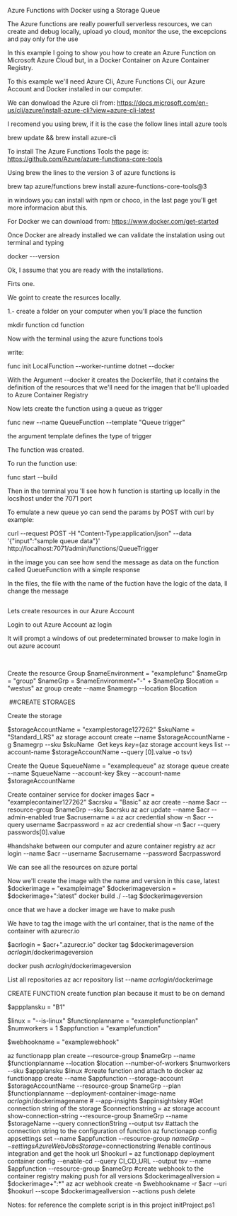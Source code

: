 Azure Functions with Docker using a Storage Queue

The Azure functions are really powerfull serverless resources, we can create and debug locally, upload yo cloud, monitor the use, the excepcions and pay only for the use

In this example I going to show you how to create an Azure Function on Microsoft Azure Cloud but, in a Docker Container on Azure Container Registry.

To this example we'll need Azure Cli, Azure Functions Cli, our Azure Account and Docker installed in our computer.


We can donwload the Azure cli from: https://docs.microsoft.com/en-us/cli/azure/install-azure-cli?view=azure-cli-latest

I recomend you using brew, if it is the case the follow lines intall azure tools

brew update && brew install azure-cli

To install The Azure Functions Tools the page is: https://github.com/Azure/azure-functions-core-tools

Using brew the lines to the version 3 of azure functions is

brew tap azure/functions
brew install azure-functions-core-tools@3

in windows you can install with npm or choco, in the last page you'll get more informacion abut this.

For Docker we can download from: https://www.docker.com/get-started

Once Docker are already installed we can validate the instalation using out terminal and typing 

docker ---version


Ok, I assume that you are ready with the installations.

Firts one.

We goint to create the resurces locally.

1.- create a folder on your computer when you'll place the function

mkdir function 
cd function 

Now with the terminal using the azure functions tools

write:

func init LocalFunction --worker-runtime dotnet --docker

With the Argument --docker it creates the Dockerfile, that it contains the definition of the resources that we'll need for the imagen that be'll uploaded to Azure Container Registry

Now lets create the function using a queue as trigger

func new --name QueueFunction --template "Queue trigger"

the argument template defines the type of trigger

The function was created.

To run the function use:

func start --build

Then in the terminal you 'll see how h function is starting up locally in the locslhost under the 7071 port

To emulate a new queue yo can send the params by POST with curl by example:

curl --request POST -H "Content-Type:application/json" --data '{"input":"sample queue data"}' http://localhost:7071/admin/functions/QueueTrigger

in the image you can see how send the message as data on the function called QueueFunction with a simple response

In the files, the file with the name of the fuction have the logic of the data,  ll change the message

<image>

Lets create resources in our Azure Account

Login to out Azure Account
az login

It will prompt a windows of out predeterminated browser to make login in out azure account

<image>

<image>



Create the resource Group
$nameEnvironment = "examplefunc"
$nameGrp = "group"
$nameGrp = $nameEnvironment+"-" + $nameGrp
$location = "westus"
az group create --name $namegrp --location $location

<image>
##CREATE STORAGES

Create the storage

$storageAccountName = "examplestorage127262"
$skuName = "Standard_LRS"
az storage account  create --name $storageAccountName -g $namegrp --sku $skuName
<image>
Get keys
$key=$(az storage account keys list --account-name $storageAccountName --query [0].value -o tsv)

Create the Queue
$queueName = "examplequeue"
az storage queue create --name $queueName --account-key $key --account-name $storageAccountName


Create container service for docker images
$acr = "examplecontainer127262"
$acrsku = "Basic"
az acr create --name $acr --resource-group $nameGrp --sku $acrsku
az acr update --name $acr --admin-enabled true
$acrusername = az acr credential show -n $acr --query username
$acrpassword = az acr credential show -n $acr --query passwords[0].value

#handshake between our computer and azure container registry
az acr login --name $acr --username $acrusername  --password $acrpassword

We can see all the resources on azure portal
<image>


Now we'll create the image with the name and version in this case, latest
$dockerimage = "exampleimage"
$dockerimageversion = $dockerimage+":latest"
docker build ./ --tag $dockerimageversion



once that we have a docker image we have to make push 

We have to tag the image with the url container, that is the name of the container with azurecr.io

$acrlogin = $acr+".azurecr.io"
docker tag $dockerimageversion $acrlogin/$dockerimageversion


docker push $acrlogin/$dockerimageversion


List all repositories
az acr repository list --name $acrlogin/$dockerimage



CREATE FUNCTION
create function plan because it must to be on demand 

$appplansku = "B1"

$linux = "--is-linux"
$functionplanname = "examplefunctionplan"
$numworkers = 1
$appfunction = "examplefunction"

$webhookname = "examplewebhook"

az functionapp plan create --resource-group $nameGrp --name $functionplanname --location $location --number-of-workers $numworkers --sku $appplansku $linux
#create function and attach to docker
az functionapp create --name $appfunction --storage-account $storageAccountName --resource-group $nameGrp --plan $functionplanname --deployment-container-image-name $acrlogin/$dockerimagename # --app-insights $appinsightskey
#Get connection string of the storage
$connectionstring = az storage account show-connection-string --resource-group $nameGrp --name $storageName --query connectionString --output tsv
#attach the connection string to the configuration of function
az functionapp config appsettings set --name $appfunction --resource-group $nameGrp --settings AzureWebJobsStorage=$connectionstring
#enable continous integration and get the hook url
$hookurl = az functionapp deployment container config --enable-cd --query CI_CD_URL --output tsv --name $appfunction --resource-group $nameGrp
#create webhook to the container  registry making push for all versions
$dockerimageallversion = $dockerimage+":*"
az acr webhook create -n $webhookname -r $acr --uri $hookurl --scope $dockerimageallversion --actions push delete




Notes: for reference the complete script is in this project initProject.ps1